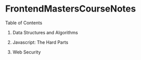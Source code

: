 # FrontendMastersCourseNotes

Table of Contents

1. Data Structures and Algorithms

2. Javascript: The Hard Parts

3. Web Security
